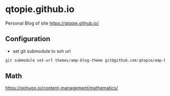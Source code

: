 # qtopie.github.io

Personal Blog of site https://qtopie.github.io/

## Configuration

* set git submodule to ssh url

```bash
git submodule set-url themes/amp-blog-theme git@github.com:qtopie/amp-blog-theme.git
```

## Math

https://gohugo.io/content-management/mathematics/
